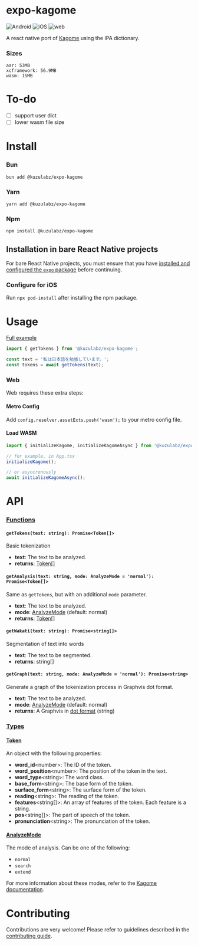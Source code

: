 # expo-kagome
<img alt="Android" src="https://img.shields.io/badge/Android-grey?style=flat-square&logo=android" />
<img alt="iOS" src="https://img.shields.io/badge/iOS-grey?style=flat-square&logo=apple" />
<img alt="web" src="https://img.shields.io/badge/Web-grey?style=flat-square&logo=webassembly" />

A react native port of [Kagome](https://github.com/ikawaha/kagome) using the IPA dictionary.

### Sizes
```
aar: 53MB
xcframework: 56.9MB
wasm: 15MB
```

# To-do
- [ ] support user dict
- [ ] lower wasm file size

# Install
### Bun
```
bun add @kuzulabz/expo-kagome
```
### Yarn
```
yarn add @kuzulabz/expo-kagome
```
### Npm
```
npm install @kuzulabz/expo-kagome
```

## Installation in bare React Native projects
For bare React Native projects, you must ensure that you have [installed and configured the `expo` package](https://docs.expo.dev/bare/installing-expo-modules/) before continuing.

### Configure for iOS

Run `npx pod-install` after installing the npm package.

# Usage
[Full example](https://github.com/KuzuLabz/expo-kagome/blob/main/example/App.tsx)
```ts
import { getTokens } from '@kuzulabz/expo-kagome';

const text = '私は日本語を勉強しています。';
const tokens = await getTokens(text);
```

### Web
Web requires these extra steps:
#### Metro Config
Add ```config.resolver.assetExts.push('wasm');``` to your metro config file.

#### Load WASM
```typescript
import { initializeKagome, initializeKagomeAsync } from '@kuzulabz/expo-kagome';

// for example, in App.tsx
initializeKagome();

// or asyncronously
await initializeKagomeAsync();
```

# API
### [Functions](https://github.com/KuzuLabz/expo-kagome/blob/main/src/ExpoKagome.types.ts)

#### `getTokens(text: string): Promise<Token[]>`
Basic tokenization
- **text**: The text to be analyzed.
- **returns**: [Token[]](#token)

#### `getAnalysis(text: string, mode: AnalyzeMode = 'normal'): Promise<Token[]>`
Same as `getTokens`, but with an additional `mode` parameter.  
- **text**: The text to be analyzed.
- **mode**: [AnalyzeMode](#analyzemode) (default: normal)
- **returns**: [Token[]](#token)

#### `getWakati(text: string): Promise<string[]>`
Segmentation of text into words
- **text**: The text to be segmented.
- **returns**: string[]

#### `getGraph(text: string, mode: AnalyzeMode = 'normal'): Promise<string>`
Generate a graph of the tokenization process in Graphvis dot format.  
- **text**: The text to be analyzed.
- **mode**: [AnalyzeMode](#analyzemode) (default: normal)
- **returns**: A Graphvis in [dot format](https://graphviz.org/doc/info/lang.html) (string)

### [Types](https://github.com/KuzuLabz/expo-kagome/blob/main/src/ExpoKagome.types.ts)
#### [Token](https://github.com/KuzuLabz/expo-kagome/blob/main/src/ExpoKagome.types.ts)
An object with the following properties:
  - **word_id**\<number\>: The ID of the token.
  - **word_position**\<number\>: The position of the token in the text.
  - **word_type**\<string\>: The word class.
  - **base_form**\<string\>: The base form of the token.
  - **surface_form**\<string\>: The surface form of the token.
  - **reading**\<string\>: The reading of the token.
  - **features**\<string[]\>: An array of features of the token. Each feature is a string.
  - **pos**\<string[]\>: The part of speech of the token.
  - **pronunciation**\<string\>: The pronunciation of the token.

#### [AnalyzeMode]()
The mode of analysis. Can be one of the following:
  - `normal`
  - `search`
  - `extend`

For more information about these modes, refer to the [Kagome documentation](https://github.com/ikawaha/kagome?tab=readme-ov-file#segmentation-modes).

# Contributing

Contributions are very welcome! Please refer to guidelines described in the [contributing guide](https://github.com/KuzuLabz/expo-kagome/blob/main/CONTRIBUTING.md).
